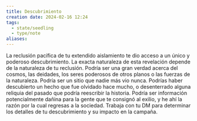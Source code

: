 ```yaml
---
title: Descubrimiento
creation date: 2024-02-16 12:24
tags:
  - state/seedling
  - type/note
aliases:
---
```

La reclusión pacífica de tu extendido aislamiento te dio acceso a un único y poderoso descubrimiento. La exacta naturaleza de esta revelación depende de la naturaleza de tu reclusión. Podría ser una gran verdad acerca del cosmos, las deidades, los seres poderosos de otros planos o las fuerzas de la naturaleza. Podría ser un sitio que nadie más vio nunca.
Podrías haber descubierto un hecho que fue olvidado hace mucho, o desenterrado alguna reliquia del pasado que podría reescribir la historia. Podría ser información potencialmente dañina para la gente que te consignó al exilio, y he ahí la razón por la cual regresas a la sociedad.
Trabaja con tu DM para determinar los detalles de tu descubrimiento y su impacto en la campaña.
